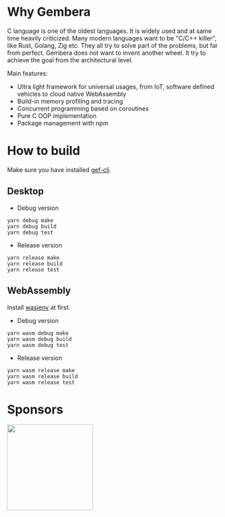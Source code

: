 # Why Gembera
C language is one of the oldest languages. It is widely used and at same time heavily criticized. Many modern languages want to be "C/C++ killer", like Rust, Golang, Zig etc. They all try to solve part of the problems, but far from perfect. Gembera does not want to invent another wheel. It try to achieve the goal from the architectural level.

Main features:
* Ultra light framework for universal usages, from IoT, software defined vehicles to cloud native WebAssembly
* Build-in memory profiling and tracing
* Concurrent programming based on coroutines
* Pure C OOP implementation
* Package management with npm

# How to build
Make sure you have installed [gef-cli](https://github.com/gembera/gef-cli). 

## Desktop 
* Debug version 
```shell
yarn debug make
yarn debug build
yarn debug test
```
* Release version
```shell
yarn release make
yarn release build
yarn release test
```

## WebAssembly
Install [wasienv](https://github.com/wasienv/wasienv) at first.
* Debug version 
```shell
yarn wasm debug make
yarn wasm debug build
yarn wasm debug test
```
* Release version
```shell
yarn wasm release make
yarn wasm release build
yarn wasm release test
```

# Sponsors
[<img src="https://www.carota.ai/logo-128.png" width="200">](https://www.carota.ai)
